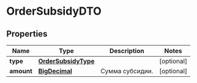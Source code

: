 

# OrderSubsidyDTO

## Properties

Name | Type | Description | Notes
------------ | ------------- | ------------- | -------------
**type** | [**OrderSubsidyType**](OrderSubsidyType.md) |  |  [optional]
**amount** | [**BigDecimal**](BigDecimal.md) | Сумма субсидии. |  [optional]





